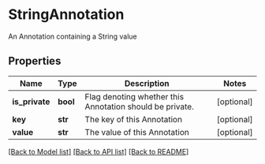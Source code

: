 # StringAnnotation

An Annotation containing a String value
## Properties
Name | Type | Description | Notes
------------ | ------------- | ------------- | -------------
**is_private** | **bool** | Flag denoting whether this Annotation should be private. | [optional] 
**key** | **str** | The key of this Annotation | [optional] 
**value** | **str** | The value of this Annotation | [optional] 

[[Back to Model list]](../README.md#documentation-for-models) [[Back to API list]](../README.md#documentation-for-api-endpoints) [[Back to README]](../README.md)


